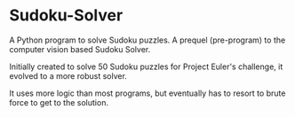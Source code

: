 # Sudoku-Solver
A Python program to solve Sudoku puzzles. A prequel (pre-program) to the computer vision based Sudoku Solver.

Initially created to solve 50 Sudoku puzzles for Project Euler's challenge, it evolved to a more robust solver.

It uses more logic than most programs, but eventually has to resort to brute force to get to the solution.

